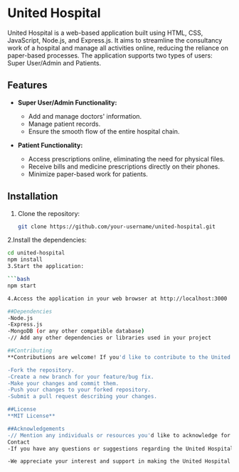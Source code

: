 # United Hospital

United Hospital is a web-based application built using HTML, CSS, JavaScript, Node.js, and Express.js. It aims to streamline the consultancy work of a hospital and manage all activities online, reducing the reliance on paper-based processes. The application supports two types of users: Super User/Admin and Patients.

## Features

- **Super User/Admin Functionality:**
  - Add and manage doctors' information.
  - Manage patient records.
  - Ensure the smooth flow of the entire hospital chain.

- **Patient Functionality:**
  - Access prescriptions online, eliminating the need for physical files.
  - Receive bills and medicine prescriptions directly on their phones.
  - Minimize paper-based work for patients.

## Installation

1. Clone the repository:

   ```bash
   git clone https://github.com/your-username/united-hospital.git

2.Install the dependencies:

  ```bash
  cd united-hospital
  npm install
3.Start the application:

  ```bash
  npm start

4.Access the application in your web browser at http://localhost:3000

##Dependencies
-Node.js
-Express.js
-MongoDB (or any other compatible database)
-// Add any other dependencies or libraries used in your project

##Contributing
**Contributions are welcome! If you'd like to contribute to the United Hospital project, please follow these steps:**

-Fork the repository.
-Create a new branch for your feature/bug fix.
-Make your changes and commit them.
-Push your changes to your forked repository.
-Submit a pull request describing your changes.

##License
**MIT License**

##Acknowledgements
-// Mention any individuals or resources you'd like to acknowledge for their contributions or inspiration.
Contact
-If you have any questions or suggestions regarding the United Hospital project, please feel free to reach out to us at ysabhishekmishra@gmail.com

-We appreciate your interest and support in making the United Hospital project a success!
